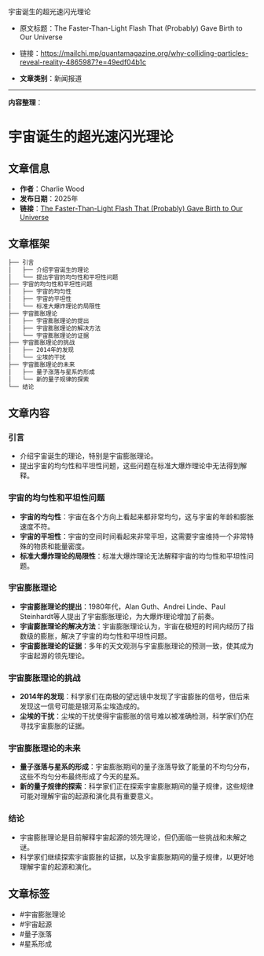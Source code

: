 宇宙诞生的超光速闪光理论
- 原文标题：The Faster-Than-Light Flash That (Probably) Gave Birth to Our Universe
- 链接：https://mailchi.mp/quantamagazine.org/why-colliding-particles-reveal-reality-4865987?e=49edf04b1c 

- **文章类别**：新闻报道

---

**内容整理**： 


# 宇宙诞生的超光速闪光理论

## 文章信息
- **作者**：Charlie Wood
- **发布日期**：2025年
- **链接**：[The Faster-Than-Light Flash That (Probably) Gave Birth to Our Universe](https://mailchi.mp/quantamagazine.org/why-colliding-particles-reveal-reality-4865987?e=49edf04b1c)

## 文章框架

```markdown
├── 引言
│   ├── 介绍宇宙诞生的理论
│   └── 提出宇宙的均匀性和平坦性问题
├── 宇宙的均匀性和平坦性问题
│   ├── 宇宙的均匀性
│   ├── 宇宙的平坦性
│   └── 标准大爆炸理论的局限性
├── 宇宙膨胀理论
│   ├── 宇宙膨胀理论的提出
│   ├── 宇宙膨胀理论的解决方法
│   └── 宇宙膨胀理论的证据
├── 宇宙膨胀理论的挑战
│   ├── 2014年的发现
│   └── 尘埃的干扰
├── 宇宙膨胀理论的未来
│   ├── 量子涨落与星系的形成
│   └── 新的量子规律的探索
└── 结论

```

## 文章内容
### 引言
- 介绍宇宙诞生的理论，特别是宇宙膨胀理论。
- 提出宇宙的均匀性和平坦性问题，这些问题在标准大爆炸理论中无法得到解释。

### 宇宙的均匀性和平坦性问题
- **宇宙的均匀性**：宇宙在各个方向上看起来都非常均匀，这与宇宙的年龄和膨胀速度不符。
- **宇宙的平坦性**：宇宙的空间时间看起来非常平坦，这需要宇宙维持一个非常特殊的物质和能量密度。
- **标准大爆炸理论的局限性**：标准大爆炸理论无法解释宇宙的均匀性和平坦性问题。

### 宇宙膨胀理论
- **宇宙膨胀理论的提出**：1980年代，Alan Guth、Andrei Linde、Paul Steinhardt等人提出了宇宙膨胀理论，为大爆炸理论增加了前奏。
- **宇宙膨胀理论的解决方法**：宇宙膨胀理论认为，宇宙在极短的时间内经历了指数级的膨胀，解决了宇宙的均匀性和平坦性问题。
- **宇宙膨胀理论的证据**：多年的天文观测与宇宙膨胀理论的预测一致，使其成为宇宙起源的领先理论。

### 宇宙膨胀理论的挑战
- **2014年的发现**：科学家们在南极的望远镜中发现了宇宙膨胀的信号，但后来发现这一信号可能是银河系尘埃造成的。
- **尘埃的干扰**：尘埃的干扰使得宇宙膨胀的信号难以被准确检测，科学家们仍在寻找宇宙膨胀的证据。

### 宇宙膨胀理论的未来
- **量子涨落与星系的形成**：宇宙膨胀期间的量子涨落导致了能量的不均匀分布，这些不均匀分布最终形成了今天的星系。
- **新的量子规律的探索**：科学家们正在探索宇宙膨胀期间的量子规律，这些规律可能对理解宇宙的起源和演化具有重要意义。

### 结论
- 宇宙膨胀理论是目前解释宇宙起源的领先理论，但仍面临一些挑战和未解之谜。
- 科学家们继续探索宇宙膨胀的证据，以及宇宙膨胀期间的量子规律，以更好地理解宇宙的起源和演化。

## 文章标签
- #宇宙膨胀理论
- #宇宙起源
- #量子涨落
- #星系形成

